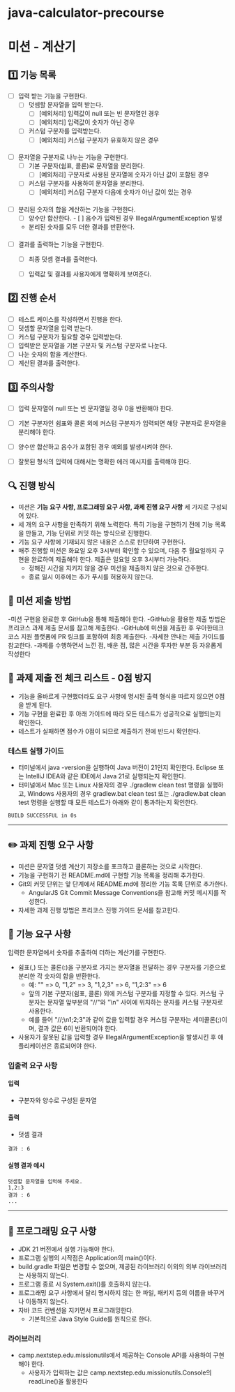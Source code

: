 # java-calculator-precourse

# 미션 - 계산기

## 1️⃣ 기능 목록
- [ ] 입력 받는 기능을 구현한다.
    - [ ] 덧셈할 문자열을 입력 받는다.
        - [ ] [예외처리] 입력값이 null 또는 빈 문자열인 경우
        - [ ] [예외처리] 입력값이 숫자가 아닌 경우
    - [ ] 커스텀 구분자를 입력받는다.
        - [ ] [예외처리] 커스텀 구분자가 유효하지 않은 경우
####
- [ ] 문자열을 구분자로 나누는 기능을 구현한다.
    - [ ] 기본 구분자(쉼표, 콜론)로 문자열을 분리한다.
        - [ ] [예외처리] 구분자로 사용된 문자열에 숫자가 아닌 값이 포함된 경우
    - [ ] 커스텀 구분자를 사용하여 문자열을 분리한다.
        - [ ] [예외처리] 커스텀 구분자 다음에 숫자가 아닌 값이 있는 경우
####
- [ ] 분리된 숫자의 합을 계산하는 기능을 구현한다.
    - [ ]  양수만 합산한다.
      - [ ] 음수가 입력된 경우 IllegalArgumentException 발생
    - 분리된 숫자를 모두 더한 결과를 반환한다.
#### 
- [ ] 결과를 출력하는 기능을 구현한다.
    - [ ] 최종 덧셈 결과를 출력한다.
    - [ ] 입력값 및 결과를 사용자에게 명확하게 보여준다.


## 2️⃣ 진행 순서
- [ ] 테스트 케이스를 작성하면서 진행을 한다.
- [ ] 덧셈할 문자열을 입력 받는다.
- [ ] 커스텀 구분자가 필요할 경우 입력받는다.
- [ ] 입력받은 문자열을 기본 구분자 및 커스텀 구분자로 나눈다.
- [ ] 나눈 숫자의 합을 계산한다.
- [ ] 계산된 결과를 출력한다.

## 3️⃣ 주의사항
- [ ] 입력 문자열이 null 또는 빈 문자열일 경우 0을 반환해야 한다.
- [ ] 기본 구분자인 쉼표와 콜론 외에 커스텀 구분자가 입력되면 해당 구분자로 문자열을 분리해야 한다.
- [ ] 양수만 합산하고 음수가 포함된 경우 예외를 발생시켜야 한다.
- [ ] 잘못된 형식의 입력에 대해서는 명확한 에러 메시지를 출력해야 한다.



## 🔍 진행 방식

- 미션은 **기능 요구 사항, 프로그래밍 요구 사항, 과제 진행 요구 사항** 세 가지로 구성되어 있다.
- 세 개의 요구 사항을 만족하기 위해 노력한다. 특히 기능을 구현하기 전에 기능 목록을 만들고, 기능 단위로 커밋 하는 방식으로 진행한다.
- 기능 요구 사항에 기재되지 않은 내용은 스스로 판단하여 구현한다.
- 매주 진행할 미션은 화요일 오후 3시부터 확인할 수 있으며, 다음 주 월요일까지 구현을 완료하여 제출해야 한다. 제출은 일요일 오후 3시부터 가능하다.
  - 정해진 시간을 지키지 않을 경우 미션을 제출하지 않은 것으로 간주한다.
  - 종료 일시 이후에는 추가 푸시를 허용하지 않는다.

## 📮 미션 제출 방법

-미션 구현을 완료한 후 GitHub을 통해 제출해야 한다.
    -GitHub을 활용한 제출 방법은 프리코스 과제 제출 문서를 참고해 제출한다.
-GitHub에 미션을 제출한 후 우아한테크코스 지원 플랫폼에 PR 링크를 포함하여 최종 제출한다.
    -자세한 안내는 제출 가이드를 참고한다.
    -과제를 수행하면서 느낀 점, 배운 점, 많은 시간을 투자한 부분 등 자유롭게 작성한다

## 🚨 과제 제출 전 체크 리스트 - 0점 방지

- 기능을 올바르게 구현했더라도 요구 사항에 명시된 출력 형식을 따르지 않으면 0점을 받게 된다.
- 기능 구현을 완료한 후 아래 가이드에 따라 모든 테스트가 성공적으로 실행되는지 확인한다.
- 테스트가 실패하면 점수가 0점이 되므로 제출하기 전에 반드시 확인한다.

### 테스트 실행 가이드

- 터미널에서 java -version을 실행하여 Java 버전이 21인지 확인한다. Eclipse 또는 IntelliJ IDEA와 같은 IDE에서 Java 21로 실행되는지 확인한다.
- 터미널에서 Mac 또는 Linux 사용자의 경우 ./gradlew clean test 명령을 실행하고, Windows 사용자의 경우 gradlew.bat clean test 또는 ./gradlew.bat clean test 명령을 실행할 때 모든 테스트가 아래와 같이 통과하는지 확인한다.
```
BUILD SUCCESSFUL in 0s
```

---
## ✏️ 과제 진행 요구 사항

- 미션은 문자열 덧셈 계산기 저장소를 포크하고 클론하는 것으로 시작한다.
- 기능을 구현하기 전 README.md에 구현할 기능 목록을 정리해 추가한다.
- Git의 커밋 단위는 앞 단계에서 README.md에 정리한 기능 목록 단위로 추가한다.
  - AngularJS Git Commit Message Conventions을 참고해 커밋 메시지를 작성한다.
- 자세한 과제 진행 방법은 프리코스 진행 가이드 문서를 참고한다.

## 🚀 기능 요구 사항

입력한 문자열에서 숫자를 추출하여 더하는 계산기를 구현한다.

- 쉼표(,) 또는 콜론(:)을 구분자로 가지는 문자열을 전달하는 경우 구분자를 기준으로 분리한 각 숫자의 합을 반환한다.
    - 예: "" => 0, "1,2" => 3, "1,2,3" => 6, "1,2:3" => 6
  - 앞의 기본 구분자(쉼표, 콜론) 외에 커스텀 구분자를 지정할 수 있다. 커스텀 구분자는 문자열 앞부분의 "//"와 "\n" 사이에 위치하는 문자를 커스텀 구분자로 사용한다.
  - 예를 들어 "//;\n1;2;3"과 같이 값을 입력할 경우 커스텀 구분자는 세미콜론(;)이며, 결과 값은 6이 반환되어야 한다.
- 사용자가 잘못된 값을 입력할 경우 IllegalArgumentException을 발생시킨 후 애플리케이션은 종료되어야 한다.
### 입출력 요구 사항

#### 입력

- 구분자와 양수로 구성된 문자열

#### 출력

- 덧셈 결과

```
결과 : 6
```

#### 실행 결과 예시

```
덧셈할 문자열을 입력해 주세요.
1,2:3
결과 : 6
...
```

---

## 🎯 프로그래밍 요구 사항

- JDK 21 버전에서 실행 가능해야 한다.
- 프로그램 실행의 시작점은 Application의 main()이다.
- build.gradle 파일은 변경할 수 없으며, 제공된 라이브러리 이외의 외부 라이브러리는 사용하지 않는다.
- 프로그램 종료 시 System.exit()를 호출하지 않는다.
- 프로그래밍 요구 사항에서 달리 명시하지 않는 한 파일, 패키지 등의 이름을 바꾸거나 이동하지 않는다.
- 자바 코드 컨벤션을 지키면서 프로그래밍한다.
  - 기본적으로 Java Style Guide를 원칙으로 한다.

### 라이브러리

- camp.nextstep.edu.missionutils에서 제공하는 Console API를 사용하여 구현해야 한다.
    - 사용자가 입력하는 값은 camp.nextstep.edu.missionutils.Console의 readLine()을 활용한다
